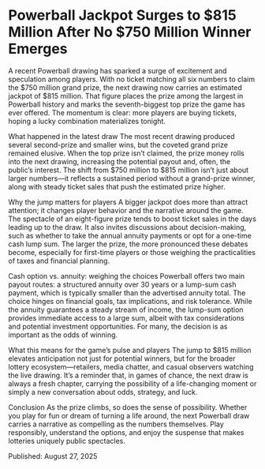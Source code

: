 # Powerball Jackpot Surges to $815 Million After No $750 Million Winner Emerges

A recent Powerball drawing has sparked a surge of excitement and speculation among players. With no ticket matching all six numbers to claim the $750 million grand prize, the next drawing now carries an estimated jackpot of $815 million. That figure places the prize among the largest in Powerball history and marks the seventh-biggest top prize the game has ever offered. The momentum is clear: more players are buying tickets, hoping a lucky combination materializes tonight.

What happened in the latest draw
The most recent drawing produced several second-prize and smaller wins, but the coveted grand prize remained elusive. When the top prize isn’t claimed, the prize money rolls into the next drawing, increasing the potential payout and, often, the public’s interest. The shift from $750 million to $815 million isn’t just about larger numbers—it reflects a sustained period without a grand-prize winner, along with steady ticket sales that push the estimated prize higher.

Why the jump matters for players
A bigger jackpot does more than attract attention; it changes player behavior and the narrative around the game. The spectacle of an eight-figure prize tends to boost ticket sales in the days leading up to the draw. It also invites discussions about decision-making, such as whether to take the annual annuity payments or opt for a one-time cash lump sum. The larger the prize, the more pronounced these debates become, especially for first-time players or those weighing the practicalities of taxes and financial planning.

Cash option vs. annuity: weighing the choices
Powerball offers two main payout routes: a structured annuity over 30 years or a lump-sum cash payment, which is typically smaller than the advertised annuity total. The choice hinges on financial goals, tax implications, and risk tolerance. While the annuity guarantees a steady stream of income, the lump-sum option provides immediate access to a large sum, albeit with tax considerations and potential investment opportunities. For many, the decision is as important as the odds of winning.

What this means for the game’s pulse and players
The jump to $815 million elevates anticipation not just for potential winners, but for the broader lottery ecosystem—retailers, media chatter, and casual observers watching the live drawing. It’s a reminder that, in games of chance, the next draw is always a fresh chapter, carrying the possibility of a life-changing moment or simply a new conversation about odds, strategy, and luck.

Conclusion
As the prize climbs, so does the sense of possibility. Whether you play for fun or dream of turning a life around, the next Powerball draw carries a narrative as compelling as the numbers themselves. Play responsibly, understand the options, and enjoy the suspense that makes lotteries uniquely public spectacles.

Published: August 27, 2025
